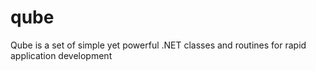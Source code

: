 # qube
Qube is a set of simple yet powerful .NET classes and routines for rapid application development
